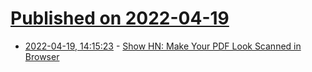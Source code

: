 # [Published on 2022-04-19](index.md)

* [2022-04-19, 14:15:23](https://news.ycombinator.com/item?id=31083432) - [Show HN: Make Your PDF Look Scanned in Browser](https://lookscanned.io)
